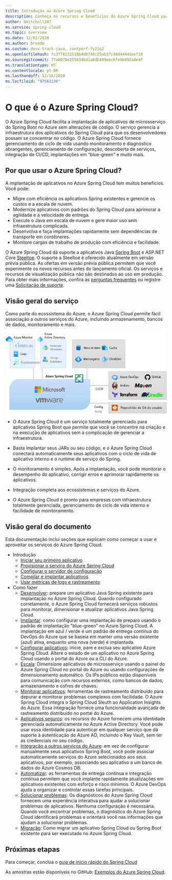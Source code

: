 ```yaml
---
title: Introdução ao Azure Spring Cloud
description: Conheça os recursos e benefícios do Azure Spring Cloud para implantar e gerenciar aplicativos Spring Java no Azure.
author: bmitchell287
ms.service: spring-cloud
ms.topic: overview
ms.date: 12/02/2020
ms.author: brendm
ms.custom: devx-track-java, contperf-fy21q2
ms.openlocfilehash: fc3f78131518b4d8740c25ab37c48d4444deef10
ms.sourcegitcommit: 77ab078e255034bd1a8db499eec6fe9b093a8e4f
ms.translationtype: HT
ms.contentlocale: pt-BR
ms.lasthandoff: 12/16/2020
ms.locfileid: "97563136"
---
```

# <a name="what-is-azure-spring-cloud"></a>O que é o Azure Spring Cloud?

O Azure Spring Cloud facilita a implantação de aplicativos de microsserviço do Spring Boot no Azure sem alterações de código.  O serviço gerencia a infraestrutura dos aplicativos do Spring Cloud para que os desenvolvedores possam se concentrar no código.  O Azure Spring Cloud fornece gerenciamento de ciclo de vida usando monitoramento e diagnóstico abrangentes, gerenciamento de configuração, descoberta de serviços, integração de CI/CD, implantações em “blue-green” e muito mais.

## <a name="why-use-azure-spring-cloud"></a>Por que usar o Azure Spring Cloud?

A implantação de aplicativos no Azure Spring Cloud tem muitos benefícios.  Você pode:
* Migre com eficiência os aplicativos Spring existentes e gerencie os custos e a escala de nuvem.
* Modernize aplicativos com padrões do Spring Cloud para aprimorar a agilidade e a velocidade de entrega.
* Execute o Java em escala de nuvem e gere maior uso sem infraestrutura complicada.
* Desenvolva e faça implantações rapidamente sem dependências de transporte em contêineres.
* Monitore cargas de trabalho de produção com eficiência e facilidade.

O Azure Spring Cloud dá suporte a aplicativos Java [Spring Boot](https://spring.io/projects/spring-boot) e ASP.NET Core [Steeltoe](https://steeltoe.io/). O suporte a Steeltoe é oferecido atualmente em versão prévia pública. As ofertas em versão prévia pública permitem que você experimente os novos recursos antes do lançamento oficial. Os serviços e recursos de visualização pública não são destinados ao uso em produção. Para obter mais informações, confira as [perguntas frequentes](https://azure.microsoft.com/support/faq/) ou registre uma [Solicitação de suporte](https://docs.microsoft.com/azure/azure-portal/supportability/how-to-create-azure-support-request).

## <a name="service-overview"></a>Visão geral do serviço

Como parte do ecossistema do Azure, o Azure Spring Cloud permite fácil associação a outros serviços do Azure, incluindo armazenamento, bancos de dados, monitoramento e mais.  

  ![Visão geral do Azure Spring Cloud](media/spring-cloud-principles/azure-spring-cloud-overview.png)

* O Azure Spring Cloud é um serviço totalmente gerenciado para aplicativos Spring Boot que permite que você se concentre na criação e na execução de aplicativos sem a complicação de gerenciar a infraestrutura.

* Basta implantar seus JARs ou seu código, e o Azure Spring Cloud conectará automaticamente seus aplicativos com o ciclo de vida de aplicativo interno e o runtime de serviço do Spring.

* O monitoramento é simples. Após a implantação, você pode monitorar o desempenho do aplicativo, corrigir erros e aprimorar rapidamente os aplicativos. 

* Integração completa aos ecossistemas e serviços do Azure.

* O Azure Spring Cloud é pronto para empresas com infraestrutura totalmente gerenciada, gerenciamento de ciclo de vida interno e facilidade de monitoramento.

## <a name="documentation-overview"></a>Visão geral do documento
Esta documentação inclui seções que explicam como começar a usar e aproveitar os serviços do Azure Spring Cloud.

* Introdução
    * [Iniciar seu primeiro aplicativo](spring-cloud-quickstart.md)
    * [Provisionar o serviço do Azure Spring Cloud](spring-cloud-quickstart-provision-service-instance.md)
    * [Configurar o servidor de configuração]()
    * [Compilar e implantar aplicativos](spring-cloud-quickstart-deploy-apps.md)
    * [Usar métricas de logs e rastreamento](spring-cloud-quickstart-logs-metrics-tracing.md)
* Como fazer
    * [Desenvolver](spring-cloud-tutorial-prepare-app-deployment.md): prepare um aplicativo Java Spring existente para implantação no Azure Spring Cloud. Quando configurado corretamente, o Azure Spring Cloud fornecerá serviços robustos para monitorar, dimensionar e atualizar aplicativos Java Spring Cloud.
    * [Implantar](spring-cloud-howto-staging-environment.md): como configurar uma implantação de preparo usando o padrão de implantação "blue-green" no Azure Spring Cloud. A implantação em azul / verde é um padrão de entrega contínua do DevOps do Azure que se baseia em manter uma versão existente (azul) ativa, enquanto uma nova (verde) é implantada.
    * [Configurar aplicativos](spring-cloud-howto-start-stop-delete.md):  inicie, pare e exclua seu aplicativo Azure Spring Cloud. Altere o estado de um aplicativo no Azure Spring Cloud usando o portal do Azure ou a CLI do Azure.
    * [Escala](spring-cloud-tutorial-scale-manual.md): Dimensione aplicativos de microsserviço usando o painel do Azure Spring Cloud no portal do Azure ou usando configurações de dimensionamento automático. Os IPs públicos estão disponíveis para comunicação com recursos externos, como bancos de dados, armazenamento e cofres de chaves.
    * [Monitorar aplicativos](spring-cloud-tutorial-distributed-tracing.md): ferramentas de rastreamento distribuído para depurar e monitorar problemas complexos com facilidade. O Azure Spring Cloud integra o Spring Cloud Sleuth ao Application Insights do Azure. Essa integração fornece uma funcionalidade avançada de rastreamento distribuído no portal do Azure.
    * [Aplicativos seguros](spring-cloud-howto-enable-system-assigned-managed-identity.md): os recursos do Azure fornecem uma identidade gerenciada automaticamente no Azure Active Directory. Você pode usar essa identidade para autenticar em qualquer serviço que dá suporte à autenticação do Azure AD, incluindo o Key Vault, sem ter as credenciais no seu código.
    * [Integração a outros serviços do Azure](spring-cloud-tutorial-bind-cosmos.md): em vez de configurar manualmente seus aplicativos Spring Boot, você pode associar automaticamente serviços do Azure selecionados aos seus aplicativos, por exemplo, associando seu aplicativo a um banco de dados do Azure Cosmos DB.
    * [Automatizar](spring-cloud-howto-cicd.md): as ferramentas de entrega contínua e integração contínua permitem que você implante rapidamente atualizações em aplicativos existentes com esforço e risco mínimos. O Azure DevOps ajuda a organizar e controlar essas tarefas principais. 
    * [Solucionar problemas](spring-cloud-howto-self-diagnose-solve.md): Os diagnósticos do Azure Spring Cloud fornecem uma experiência interativa para ajudar a solucionar problemas de aplicativos. Nenhuma configuração é necessária. Quando você encontrar problemas, o diagnóstico do Azure Spring Cloud identificará problemas e orientará você nas informações que ajudam a solucionar problemas.
    * [Migração](https://docs.microsoft.com/azure/developer/java/migration/migrate-spring-boot-to-azure-spring-cloud): Como migrar um aplicativo Spring Cloud ou Spring Boot existente para ser executado no Azure Spring Cloud.

## <a name="next-steps"></a>Próximas etapas

Para começar, conclua o [guia de início rápido do Spring Cloud](spring-cloud-quickstart.md)

As amostras estão disponíveis no GitHub: [Exemplos do Azure Spring Cloud](https://github.com/Azure-Samples/Azure-Spring-Cloud-Samples/tree/master/).
